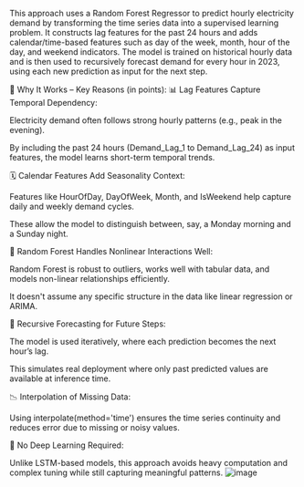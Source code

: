 This approach uses a Random Forest Regressor to predict hourly electricity demand by transforming the time series data into a supervised learning problem. It constructs lag features for the past 24 hours and adds calendar/time-based features such as day of the week, month, hour of the day, and weekend indicators. The model is trained on historical hourly data and is then used to recursively forecast demand for every hour in 2023, using each new prediction as input for the next step.

🧠 Why It Works – Key Reasons (in points):
📊 Lag Features Capture Temporal Dependency:

Electricity demand often follows strong hourly patterns (e.g., peak in the evening).

By including the past 24 hours (Demand_Lag_1 to Demand_Lag_24) as input features, the model learns short-term temporal trends.

🗓️ Calendar Features Add Seasonality Context:

Features like HourOfDay, DayOfWeek, Month, and IsWeekend help capture daily and weekly demand cycles.

These allow the model to distinguish between, say, a Monday morning and a Sunday night.

🌲 Random Forest Handles Nonlinear Interactions Well:

Random Forest is robust to outliers, works well with tabular data, and models non-linear relationships efficiently.

It doesn't assume any specific structure in the data like linear regression or ARIMA.

🔁 Recursive Forecasting for Future Steps:

The model is used iteratively, where each prediction becomes the next hour’s lag.

This simulates real deployment where only past predicted values are available at inference time.

📉 Interpolation of Missing Data:

Using interpolate(method='time') ensures the time series continuity and reduces error due to missing or noisy values.

🧠 No Deep Learning Required:

Unlike LSTM-based models, this approach avoids heavy computation and complex tuning while still capturing meaningful patterns.
![image](https://github.com/user-attachments/assets/690da387-b0dd-4906-af3c-25235ad6ae1a)
